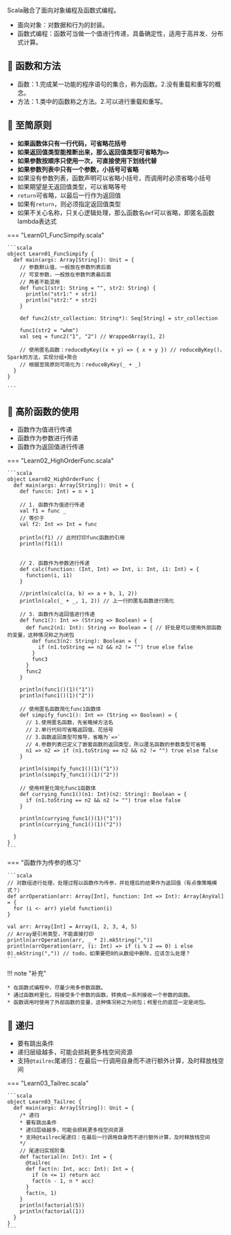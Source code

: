Scala融合了面向对象编程及函数式编程。

* 面向对象：对数据和行为的封装。
* 函数式编程：函数可当做一个值进行传递，具备确定性，适用于高并发、分布式计算。

## 📌 函数和方法

* 函数：1.完成某一功能的程序语句的集合，称为函数。2.没有重载和重写的概念。
* 方法：1.类中的函数称之方法。2.可以进行重载和重写。

## 📌 至简原则

* __如果函数体只有一行代码，可省略花括号__
* __如果返回值类型能推断出来，那么返回值类型可省略为`=>`__
* __如果参数按顺序只使用一次，可直接使用下划线代替__
* __如果参数列表中只有一个参数，小括号可省略__
* 如果没有参数列表，函数声明可以省略小括号，而调用时必须省略小括号
* 如果期望是无返回值类型，可以省略等号
* `return`可省略，以最后一行作为返回值
* 如果有`return`，则必须指定返回值类型
* 如果不关心名称，只关心逻辑处理，那么函数名`def`可以省略，即匿名函数lambda表达式

=== "Learn01_FuncSimpify.scala"

    ```scala
    object Learn01_FuncSimpify {
      def main(args: Array[String]): Unit = {
        // 参数默认值，一般放在参数列表后面
        // 可变参数，一般放在参数列表最后面
        // 两者不能混用
        def func1(str1: String = "", str2: String) {
          println("str1:" + str1)
          println("str2:" + str2)
        }
    
        def func2(str_collection: String*): Seq[String] = str_collection
    
        func1(str2 = "whm")
        val seq = func2("1", "2") // WrappedArray(1, 2)

        // 使用匿名函数：reduceByKey((x + y) => { x + y }) // reduceByKey()，Spark的方法，实现分组+聚合
        // 根据至简原则可简化为：reduceByKey(_ + _)
      }
    }

    ```

## 📌 高阶函数的使用

* 函数作为值进行传递
* 函数作为参数进行传递
* 函数作为返回值进行传递

=== "Learn02_HighOrderFunc.scala"

    ```scala
    object Learn02_HighOrderFunc {
      def main(args: Array[String]): Unit = {
        def func(n: Int) = n + 1
    
        // 1. 函数作为值进行传递
        val f1 = func _
        // 等价于
        val f2: Int => Int = func
    
        println(f1) // 此时打印func函数的引用
        println(f1(1))
    
    
        // 2. 函数作为参数进行传递
        def calc(function: (Int, Int) => Int, i: Int, i1: Int) = {
          function(i, i1)
        }
    
        //println(calc((a, b) => a + b, 1, 2))
        println(calc(_ + _, 1, 2)) // 上一行的匿名函数进行简化
    
        // 3. 函数作为返回值进行传递
        def func1(): Int => (String => Boolean) = {
          def func2(n1: Int): String => Boolean = { // 好处是可以使用外部函数的变量，这种情况称之为闭包
            def func3(n2: String): Boolean = {
              if (n1.toString == n2 && n2 != "") true else false
            }
            func3
          }
          func2
        }
    
        println(func1()(1)("1"))
        println(func1()(1)("2"))
    
        // 使用匿名函数简化func1函数体
        def simpify_func1(): Int => (String => Boolean) = {
          // 1.使用匿名函数，先省略掉方法名
          // 2.单行代码可省略返回值、花括号
          // 3.函数返回类型可推导，省略为`=>`
          // 4.参数列表已定义了嵌套函数的返回类型，所以匿名函数的参数类型可省略
          n1 => n2 => if (n1.toString == n2 && n2 != "") true else false
        }
    
        println(simpify_func1()(1)("1"))
        println(simpify_func1()(1)("2"))
    
        // 使用柯里化简化func1函数体
        def currying_func1()(n1: Int)(n2: String): Boolean = {
          if (n1.toString == n2 && n2 != "") true else false
        }
    
        println(currying_func1()(1)("1"))
        println(currying_func1()(1)("2"))
     
      }
    }
    ```


=== "函数作为传参的练习"

    ```scala
    // 对数组进行处理，处理过程以函数作为传参，并处理后的结果作为返回值（有点像策略模式？）
    def arrOperation(arr: Array[Int], function: Int => Int): Array[AnyVal] = {
      for (i <- arr) yield function(i)
    }

    val arr: Array[Int] = Array(1, 2, 3, 4, 5)
    // Array是引用类型，不能直接打印
    println(arrOperation(arr, _ * 2).mkString(","))
    println(arrOperation(arr, (i: Int) => if (i % 2 == 0) i else 0).mkString(",")) // todo，如果要把0的从数组中删除，应该怎么处理？
    ```

!!! note "补充"

    * 在函数式编程中，尽量少用多参数函数。
    * 通过函数柯里化，将接受多个参数的函数，转换成一系列接收一个参数的函数。
    * 函数调用时使用了外部函数的变量，这种情况称之为闭包；柯里化的底层一定是闭包。

## 📌 递归

* 要有跳出条件
* 递归层级越多，可能会损耗更多栈空间资源
* 支持`@tailrec`尾递归：在最后一行调用自身而不进行额外计算，及时释放栈空间

=== "Learn03_Tailrec.scala"
    
    ```scala
    object Learn03_Tailrec {
      def main(args: Array[String]): Unit = {
        /* 递归
        * 要有跳出条件
        * 递归层级越多，可能会损耗更多栈空间资源
        * 支持@tailrec尾递归：在最后一行调用自身而不进行额外计算，及时释放栈空间
        */
        // 尾递归实现阶乘
        def factorial(n: Int): Int = {
          @tailrec
          def fact(n: Int, acc: Int): Int = {
            if (n <= 1) return acc
            fact(n - 1, n * acc)
          }
          fact(n, 1)
        }
        println(factorial(5))
        println(factorial(1))
      }
    }
    ```
